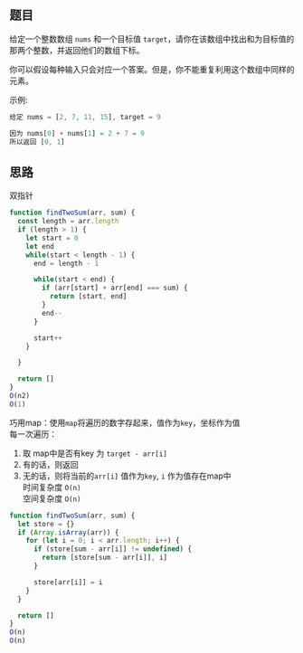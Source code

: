 ## 题目

给定一个整数数组 `nums` 和一个目标值 `target`，请你在该数组中找出和为目标值的那两个整数，并返回他们的数组下标。

你可以假设每种输入只会对应一个答案。但是，你不能重复利用这个数组中同样的元素。

示例:
```js
给定 nums = [2, 7, 11, 15], target = 9

因为 nums[0] + nums[1] = 2 + 7 = 9
所以返回 [0, 1]

```

## 思路

双指针
```js
function findTwoSum(arr, sum) {
  const length = arr.length
  if (length > 1) {
    let start = 0
    let end
    while(start < length - 1) {
      end = length - 1

      while(start < end) {
        if (arr[start] + arr[end] === sum) {
          return [start, end]
        }
        end--
      }

      start++
    }

  }

  return []
}
O(n2)
O(1)
```

巧用map：使用`map`将遍历的数字存起来，值作为`key`，坐标作为值<br>
每一次遍历：<br>
1. 取 map中是否有key 为 `target - arr[i]`
2. 有的话，则返回
3. 无的话，则将当前的`arr[i]` 值作为`key`, `i` 作为值存在map中<br>
时间复杂度 `O(n)` <br>
空间复杂度 `O(n)`

```js
function findTwoSum(arr, sum) {
  let store = {}
  if (Array.isArray(arr)) {
    for (let i = 0; i < arr.length; i++) {
      if (store[sum - arr[i]] != undefined) {
        return [store[sum - arr[i]], i]
      }

      store[arr[i]] = i
    }
  }

  return []
}
O(n)
O(n)
```
